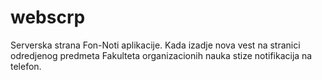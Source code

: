 # webscrp

Serverska strana Fon-Noti aplikacije.
Kada izadje nova vest na stranici odredjenog predmeta Fakulteta organizacionih nauka stize notifikacija na telefon.
